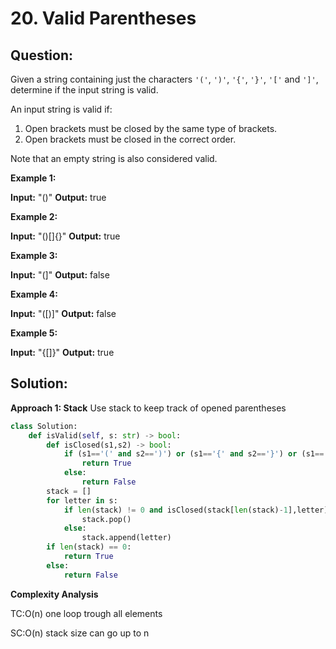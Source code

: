 # 20. Valid Parentheses

  

## Question:


Given a string containing just the characters  `'('`,  `')'`,  `'{'`,  `'}'`,  `'['`  and  `']'`, determine if the input string is valid.

An input string is valid if:

1.  Open brackets must be closed by the same type of brackets.
2.  Open brackets must be closed in the correct order.

Note that an empty string is also considered valid.

**Example 1:**

**Input:** "()"
**Output:** true

**Example 2:**

**Input:** "()[]{}"
**Output:** true

**Example 3:**

**Input:** "(]"
**Output:** false

**Example 4:**

**Input:** "([)]"
**Output:** false

**Example 5:**

**Input:** "{[]}"
**Output:** true
  

## Solution:

  

**Approach 1: Stack**
Use stack to keep track of opened parentheses
```python
class Solution:
    def isValid(self, s: str) -> bool:
        def isClosed(s1,s2) -> bool:
            if (s1=='(' and s2==')') or (s1=='{' and s2=='}') or (s1=='[' and s2==']'):
                return True
            else:
                return False
        stack = []
        for letter in s:
            if len(stack) != 0 and isClosed(stack[len(stack)-1],letter):
                stack.pop()
            else:
                stack.append(letter)
        if len(stack) == 0:
            return True
        else:
            return False
```

**Complexity Analysis**

TC:O(n) one loop trough all elements

SC:O(n) stack size can go up to n